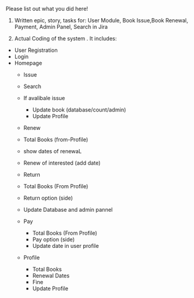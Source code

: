 Please list out what you did here!
<br>
1. Written epic, story, tasks for: User Module, Book Issue,Book Renewal, Payment, Admin Panel, Search in Jira

2. Actual Coding of the system . It includes:
* User Registration
* Login
* Homepage
  * Issue
   * Search
   * If avalibale issue
     * Update book (database/count/admin)
     * Update Profile
  * Renew
   * Total Books (from-Profile)
   * show dates of renewaL
   * Renew of interested (add date)
  * Return
   * Total Books (From Profile)
   * Return option (side)
   * Update Database and admin pannel
  * Pay
    * Total Books (From Profile)
    * Pay option (side)
    * Update date in user profile
  
  * Profile
    * Total Books
    * Renewal Dates
    * Fine
    * Update Profile
